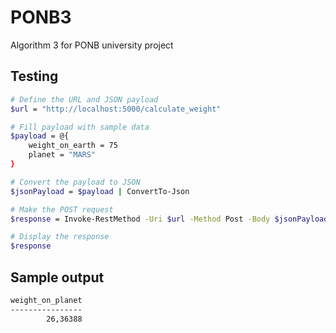 # PONB3
Algorithm 3 for PONB university project

## Testing

```bash
# Define the URL and JSON payload
$url = "http://localhost:5000/calculate_weight"

# Fill payload with sample data
$payload = @{
    weight_on_earth = 75
    planet = "MARS"
}

# Convert the payload to JSON
$jsonPayload = $payload | ConvertTo-Json

# Make the POST request
$response = Invoke-RestMethod -Uri $url -Method Post -Body $jsonPayload -Headers @{ "Content-Type" = "application/json" }

# Display the response
$response
```
## Sample output

```bash
weight_on_planet
----------------
        26,36388
```
